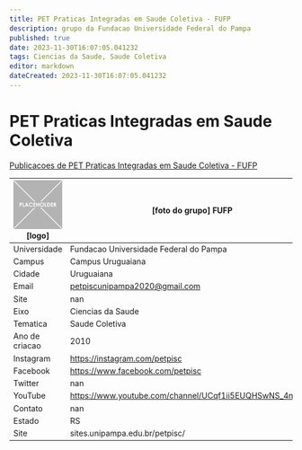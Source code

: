 ```yaml
---
title: PET Praticas Integradas em Saude Coletiva - FUFP
description: grupo da Fundacao Universidade Federal do Pampa
published: true
date: 2023-11-30T16:07:05.041232
tags: Ciencias da Saude, Saude Coletiva
editor: markdown
dateCreated: 2023-11-30T16:07:05.041232
---
```


# PET Praticas Integradas em Saude Coletiva

[Publicacoes de PET Praticas Integradas em Saude Coletiva - FUFP](/atividade/35PETPraticasIntegradasemSaudeColetivaFUFP/feed.md)

| ![placeholder.png](/placeholder.png) [logo] | [foto do grupo] FUFP         |
| ------------------------------------------- | ------------------------------------------------- |
| Universidade                                | Fundacao Universidade Federal do Pampa      |
| Campus                                      | Campus Uruguaiana            |
| Cidade                                      | Uruguaiana             |
| Email                                       | petpiscunipampa2020@gmail.com             |
| Site                                        | nan              |
| Eixo                                        | Ciencias da Saude              |
| Tematica                                    | Saude Coletiva          |
| Ano de criacao                              | 2010        |
| Instagram                                   | https://instagram.com/petpisc         |
| Facebook                                    | https://www.facebook.com/petpisc          |
| Twitter                                     | nan           |
| YouTube                                     | https://www.youtube.com/channel/UCqf1ii5EUQHSwNS_4npdglg           |
| Contato                                     | nan         |
| Estado                                      |  RS            |
| Site                                        | sites.unipampa.edu.br/petpisc/ |
